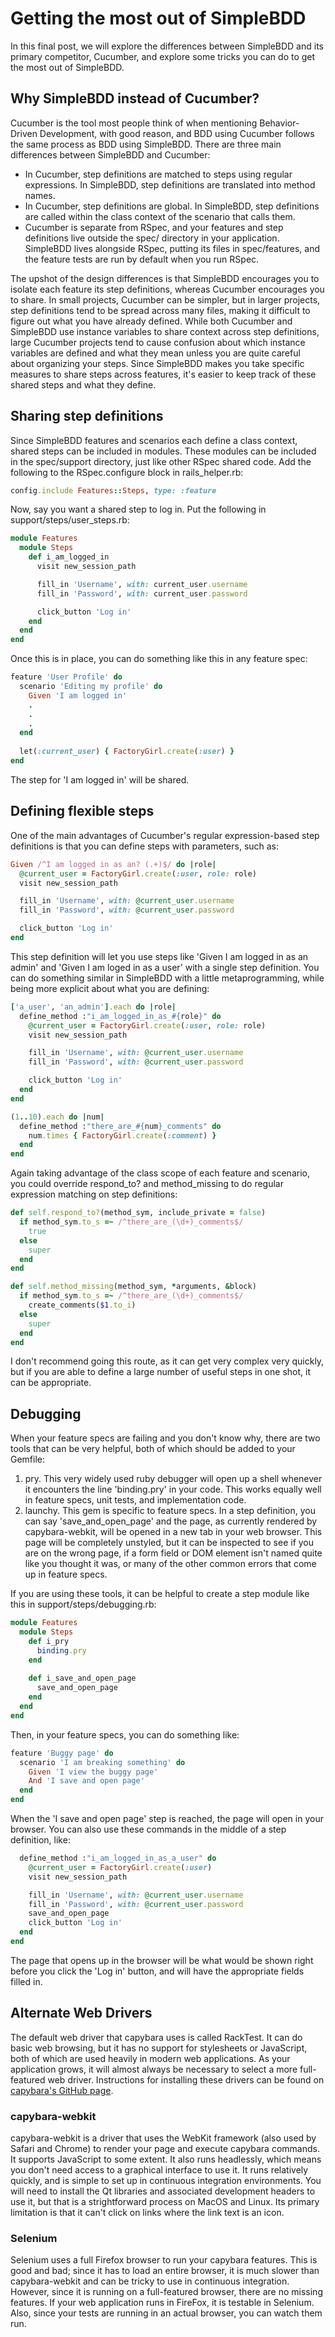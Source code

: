 # Getting the most out of SimpleBDD

In this final post, we will explore the differences between SimpleBDD and its primary competitor, Cucumber, and explore some tricks you can do to get the most out of SimpleBDD.

## Why SimpleBDD instead of Cucumber?
Cucumber is the tool most people think of when mentioning Behavior-Driven Development, with good reason, and BDD using Cucumber follows the same process as BDD using SimpleBDD.  There are three main differences between SimpleBDD and Cucumber:
- In Cucumber, step definitions are matched to steps using regular expressions. In SimpleBDD, step definitions are translated into method names.
- In Cucumber, step definitions are global.  In SimpleBDD, step definitions are called within the class context of the scenario that calls them.
- Cucumber is separate from RSpec, and your features and step definitions live outside the spec/ directory in your application.  SimpleBDD lives alongside RSpec, putting its files in spec/features, and the feature tests are run by default when you run RSpec.

The upshot of the design differences is that SimpleBDD encourages you to isolate each feature its step definitions, whereas Cucumber encourages you to share.  In small projects, Cucumber can be simpler, but in larger projects, step definitions tend to be spread across many files, making it difficult to figure out what you have already defined.  While both Cucumber and SimpleBDD use instance variables to share context across step definitions, large Cucumber projects tend to cause confusion about which instance variables are defined and what they mean unless you are quite careful about organizing your steps.  Since SimpleBDD makes you take specific measures to share steps across features, it's easier to keep track of these shared steps and what they define.

## Sharing step definitions

Since SimpleBDD features and scenarios each define a class context, shared steps can be included in modules.  These modules can be included in the spec/support directory, just like other RSpec shared code.  Add the following to the RSpec.configure block in rails_helper.rb:

```ruby
config.include Features::Steps, type: :feature
```

Now, say you want a shared step to log in.  Put the following in support/steps/user_steps.rb:

```ruby
module Features
  module Steps
    def i_am_logged_in
      visit new_session_path

      fill_in 'Username', with: current_user.username
      fill_in 'Password', with: current_user.password

      click_button 'Log in'
    end
  end
end
```

Once this is in place, you can do something like this in any feature spec:

```ruby
feature 'User Profile' do
  scenario 'Editing my profile' do
    Given 'I am logged in'
    .
    .
    .
  end
  
  let(:current_user) { FactoryGirl.create(:user) }
end
```

The step for 'I am logged in' will be shared.

## Defining flexible steps

One of the main advantages of Cucumber's regular expression-based step definitions is that you can define steps with parameters, such as:

```ruby
Given /^I am logged in as an? (.+)$/ do |role|
  @current_user = FactoryGirl.create(:user, role: role)
  visit new_session_path

  fill_in 'Username', with: @current_user.username
  fill_in 'Password', with: @current_user.password

  click_button 'Log in'
end
```

This step definition will let you use steps like 'Given I am logged in as an admin' and 'Given I am loged in as a user' with a single step definition.  You can do something similar in SimpleBDD with a little metaprogramming, while being more explicit about what you are defining:

```ruby
['a_user', 'an_admin'].each do |role|
  define_method :"i_am_logged_in_as_#{role}" do
    @current_user = FactoryGirl.create(:user, role: role)
    visit new_session_path

    fill_in 'Username', with: @current_user.username
    fill_in 'Password', with: @current_user.password

    click_button 'Log in'
  end
end

(1..10).each do |num|
  define_method :"there_are_#{num}_comments" do
    num.times { FactoryGirl.create(:comment) }
  end
end
```

Again taking advantage of the class scope of each feature and scenario, you could override respond_to? and  method_missing to do regular expression matching on step definitions:

```ruby
def self.respond_to?(method_sym, include_private = false)
  if method_sym.to_s =~ /^there_are_(\d+)_comments$/
    true
  else
    super
  end
end

def self.method_missing(method_sym, *arguments, &block)
  if method_sym.to_s =~ /^there_are_(\d+)_comments$/
    create_comments($1.to_i)
  else
    super
  end
end
```

I don't recommend going this route, as it can get very complex very quickly, but if you are able to define a large number of useful steps in one shot, it can be appropriate.

## Debugging

When your feature specs are failing and you don't know why, there are two tools that can be very helpful, both of which should be added to your Gemfile:

1) pry.  This very widely used ruby debugger will open up a shell whenever it encounters the line 'binding.pry' in your code.  This works equally well in feature specs, unit tests, and implementation code.
2) launchy.  This gem is specific to feature specs.  In a step definition, you can say 'save_and_open_page' and the page, as currently rendered by capybara-webkit, will be opened in a new tab in your web browser.  This page will be completely unstyled, but it can be inspected to see if you are on the wrong page, if a form field or DOM element isn't named quite like you thought it was, or many of the other common errors that come up in feature specs.

If you are using these tools, it can be helpful to create a step module like this in support/steps/debugging.rb:

```ruby
module Features
  module Steps
    def i_pry
      binding.pry
    end
    
    def i_save_and_open_page
      save_and_open_page
    end
  end
end
```

Then, in your feature specs, you can do something like:

```ruby
feature 'Buggy page' do
  scenario 'I am breaking something' do
    Given 'I view the buggy page'
    And 'I save and open page'
  end
end
```

When the 'I save and open page' step is reached, the page will open in your browser.  You can also use these commands in the middle of a step definition, like:

```ruby
  define_method :"i_am_logged_in_as_a_user" do
    @current_user = FactoryGirl.create(:user)
    visit new_session_path

    fill_in 'Username', with: @current_user.username
    fill_in 'Password', with: @current_user.password
    save_and_open_page
    click_button 'Log in'
  end
end
```

The page that opens up in the browser will be what would be shown right before you click the 'Log in' button, and will have the appropriate fields filled in.

## Alternate Web Drivers

The default web driver that capybara uses is called RackTest.  It can do basic web browsing, but it has no support for stylesheets or JavaScript, both of which are used heavily in modern web applications.  As your application grows, it will almost always be necessary to select a more full-featured web driver.  Instructions for installing these drivers can be found on [capybara's GitHub page](https://github.com/jnicklas/capybara#drivers).

### capybara-webkit

capybara-webkit is a driver that uses the WebKit framework (also used by Safari and Chrome) to render your page and execute capybara commands.  It supports JavaScript to some extent.  It also runs headlessly, which means you don't need access to a graphical interface to use it.  It runs relatively quickly, and is simple to set up in continuous integration environments.  You will need to install the Qt libraries and associated development headers to use it, but that is a strightforward process on MacOS and Linux.  Its primary limitation is that it can't click on links where the link text is an icon.

### Selenium

Selenium uses a full Firefox browser to run your capybara features.  This is good and bad; since it has to load an entire browser, it is much slower than capybara-webkit and can be tricky to use in continuous integration.  However, since it is running on a full-featured browser, there are no missing features.  If your web application runs in FireFox, it is testable in Selenium.  Also, since your tests are running in an actual browser, you can watch them run.
